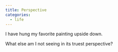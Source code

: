 ```yaml
---
title: Perspective
categories:
  - life
---
```

I have hung
my favorite painting
upside down.

What else
am I not seeing
in its truest perspective?
